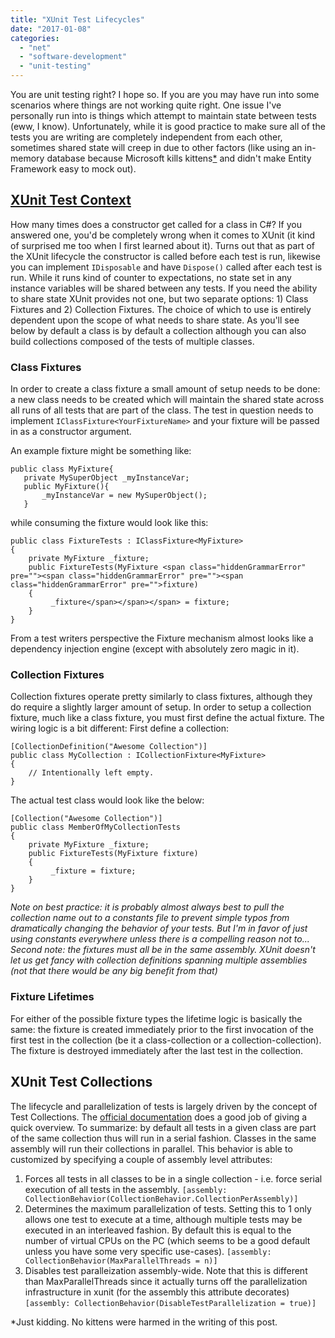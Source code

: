 ```yaml
---
title: "XUnit Test Lifecycles"
date: "2017-01-08"
categories: 
  - "net"
  - "software-development"
  - "unit-testing"
---
```


You are unit testing right? I hope so. If you are you may have run into some scenarios where things are not working quite right. One issue I've personally run into is things which attempt to maintain state between tests (eww, I know). Unfortunately, while it is good practice to make sure all of the tests you are writing are completely independent from each other, sometimes shared state will creep in due to other factors (like using an in-memory database because Microsoft kills kittens[\*](#footer) and didn't make Entity Framework easy to mock out).

## [XUnit Test Context](https://xunit.github.io/docs/shared-context.html)

How many times does a constructor get called for a class in C#? If you answered one, you'd be completely wrong when it comes to XUnit (it kind of surprised me too when I first learned about it). Turns out that as part of the XUnit lifecycle the constructor is called before each test is run, likewise you can implement `IDisposable` and have `Dispose()` called after each test is run. While it runs kind of counter to expectations, no state set in any instance variables will be shared between any tests. If you need the ability to share state XUnit provides not one, but two separate options: 1) Class Fixtures and 2) Collection Fixtures. The choice of which to use is entirely dependent upon the scope of what needs to share state. As you'll see below by default a class is by default a collection although you can also build collections composed of the tests of multiple classes.

### Class Fixtures

In order to create a class fixture a small amount of setup needs to be done: a new class needs to be created which will maintain the shared state across all runs of all tests that are part of the class. The test in question needs to implement `IClassFixture<YourFixtureName>` and your fixture will be passed in as a constructor argument.

An example fixture might be something like:

```
public class MyFixture{
   private MySuperObject _myInstanceVar;
   public MyFixture(){
       _myInstanceVar = new MySuperObject();
   }
```

while consuming the fixture would look like this:

```
public class FixtureTests : IClassFixture<MyFixture>
{
    private MyFixture _fixture;
    public FixtureTests(MyFixture <span class="hiddenGrammarError" pre=""><span class="hiddenGrammarError" pre=""><span class="hiddenGrammarError" pre="">fixture)
    {
         _fixture</span></span></span> = fixture;
    }
}
```

From a test writers perspective the Fixture mechanism almost looks like a dependency injection engine (except with absolutely zero magic in it).

### Collection Fixtures

Collection fixtures operate pretty similarly to class fixtures, although they do require a slightly larger amount of setup. In order to setup a collection fixture, much like a class fixture, you must first define the actual fixture. The wiring logic is a bit different: First define a collection:

```
[CollectionDefinition("Awesome Collection")]
public class MyCollection : ICollectionFixture<MyFixture>
{
    // Intentionally left empty. 
}
```

The actual test class would look like the below:

```
[Collection("Awesome Collection")]
public class MemberOfMyCollectionTests
{
    private MyFixture _fixture;
    public FixtureTests(MyFixture fixture)
    {
         _fixture = fixture;
    }
}
```

_Note on best practice: it is probably almost always best to pull the collection name out to a constants file to prevent simple typos from dramatically changing the behavior of your tests. But I'm in favor of just using constants everywhere unless there is a compelling reason not to... Second note: the fixtures must all be in the same assembly. XUnit doesn't let us get fancy with collection definitions spanning multiple assemblies (not that there would be any big benefit from that)_

### Fixture Lifetimes

For either of the possible fixture types the lifetime logic is basically the same: the fixture is created immediately prior to the first invocation of the first test in the collection (be it a class-collection or a collection-collection). The fixture is destroyed immediately after the last test in the collection.

## XUnit Test Collections

The lifecycle and parallelization of tests is largely driven by the concept of Test Collections. The [official documentation](https://xunit.github.io/docs/running-tests-in-parallel.html) does a good job of giving a quick overview. To summarize: by default all tests in a given class are part of the same collection thus will run in a serial fashion. Classes in the same assembly will run their collections in parallel. This behavior is able to customized by specifying a couple of assembly level attributes:

1. Forces all tests in all classes to be in a single collection - i.e. force serial execution of all tests in the assembly. `[assembly: CollectionBehavior(CollectionBehavior.CollectionPerAssembly)]`
2. Determines the maximum parallelization of tests. Setting this to 1 only allows one test to execute at a time, although multiple tests may be executed in an interleaved fashion. By default this is equal to the number of virtual CPUs on the PC (which seems to be a good default unless you have some very specific use-cases). `[assembly: CollectionBehavior(MaxParallelThreads = n)]`
3. Disables test paralleization assembly-wide. Note that this is different than MaxParallelThreads since it actually turns off the parallelization infrastructure in xunit (for the assembly this attribute decorates) `[assembly: CollectionBehavior(DisableTestParallelization = true)]`

\*Just kidding. No kittens were harmed in the writing of this post.
